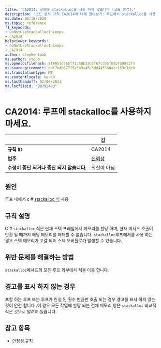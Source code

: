 ```yaml
---
title: 'CA2014: 루프에 stackalloc을 사용 하지 않습니다 (코드 분석).'
description: '코드 분석 규칙 CA2014에 대해 알아보기: 루프에서 stackalloc을 사용 하지 않습니다.'
ms.date: 06/18/2020
ms.topic: reference
f1_keywords:
- DoNotUseStackallocInLoops
- CA2014
helpviewer_keywords:
- DoNotUseStackallocInLoops
- CA2014
author: stephentoub
ms.author: stoub
ms.openlocfilehash: 8f6951d765f71c60b3ab3f67cd95f04b7b9982f4
ms.sourcegitcommit: ddf7edb67715a5b9a45e3dd44536dabc153c1de0
ms.translationtype: MT
ms.contentlocale: ko-KR
ms.lasthandoff: 02/06/2021
ms.locfileid: "99792403"
---
```

# <a name="ca2014-do-not-use-stackalloc-in-loops"></a>CA2014: 루프에 stackalloc를 사용하지 마세요.

| | 값 |
|-|-|
| **규칙 ID** |CA2014|
| **범주** |[신뢰성](reliability-warnings.md)|
| **수정이 중단 되거나 중단 되지 않습니다.** |최신이 아님|

## <a name="cause"></a>원인

루프 내에서 c # [stackalloc 식](../../../csharp/language-reference/operators/stackalloc.md) 사용

## <a name="rule-description"></a>규칙 설명

C # `stackalloc` 식은 현재 스택 프레임에서 메모리를 할당 하며, 현재 메서드 호출이 반환 될 때까지 해당 메모리를 해제할 수 없습니다. `stackalloc`루프에서를 사용 하는 경우 스택 메모리가 고갈 되어 스택 오버플로가 발생할 수 있습니다.

## <a name="how-to-fix-violations"></a>위반 문제를 해결하는 방법

`stackalloc`메서드의 모든 루프 외부에서 식을 이동 합니다.

## <a name="when-to-suppress-warnings"></a>경고를 표시 하지 않는 경우

포함 하는 루프 또는 루프가 한정 된 횟수 만큼만 호출 되는 경우 경고를 표시 하지 않는 것이 안전 합니다 .이 경우 모든 작업에 할당 되는 전체 메모리 양은 `stackalloc` 비교적 작은 것으로 알려져 있습니다.

## <a name="see-also"></a>참고 항목

- [안정성 규칙](reliability-warnings.md)
